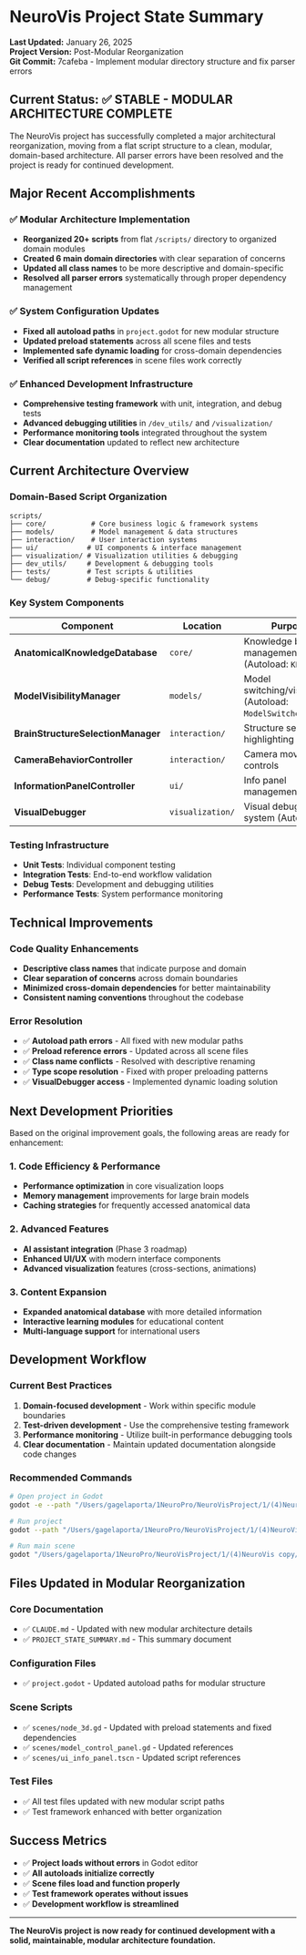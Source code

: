 # NeuroVis Project State Summary

**Last Updated:** January 26, 2025  
**Project Version:** Post-Modular Reorganization  
**Git Commit:** 7cafeba - Implement modular directory structure and fix parser errors

## Current Status: ✅ STABLE - MODULAR ARCHITECTURE COMPLETE

The NeuroVis project has successfully completed a major architectural reorganization, moving from a flat script structure to a clean, modular, domain-based architecture. All parser errors have been resolved and the project is ready for continued development.

## Major Recent Accomplishments

### ✅ Modular Architecture Implementation
- **Reorganized 20+ scripts** from flat `/scripts/` directory to organized domain modules
- **Created 6 main domain directories** with clear separation of concerns
- **Updated all class names** to be more descriptive and domain-specific
- **Resolved all parser errors** systematically through proper dependency management

### ✅ System Configuration Updates
- **Fixed all autoload paths** in `project.godot` for new modular structure
- **Updated preload statements** across all scene files and tests
- **Implemented safe dynamic loading** for cross-domain dependencies
- **Verified all script references** in scene files work correctly

### ✅ Enhanced Development Infrastructure
- **Comprehensive testing framework** with unit, integration, and debug tests
- **Advanced debugging utilities** in `/dev_utils/` and `/visualization/`
- **Performance monitoring tools** integrated throughout the system
- **Clear documentation** updated to reflect new architecture

## Current Architecture Overview

### Domain-Based Script Organization

```
scripts/
├── core/           # Core business logic & framework systems
├── models/         # Model management & data structures  
├── interaction/    # User interaction systems
├── ui/            # UI components & interface management
├── visualization/ # Visualization utilities & debugging
├── dev_utils/     # Development & debugging tools
├── tests/         # Test scripts & utilities
└── debug/         # Debug-specific functionality
```

### Key System Components

| Component | Location | Purpose | Status |
|-----------|----------|---------|--------|
| **AnatomicalKnowledgeDatabase** | `core/` | Knowledge base management (Autoload: `KB`) | ✅ Active |
| **ModelVisibilityManager** | `models/` | Model switching/visibility (Autoload: `ModelSwitcherGlobal`) | ✅ Active |
| **BrainStructureSelectionManager** | `interaction/` | Structure selection & highlighting | ✅ Active |
| **CameraBehaviorController** | `interaction/` | Camera movement & controls | ✅ Active |
| **InformationPanelController** | `ui/` | Info panel management | ✅ Active |
| **VisualDebugger** | `visualization/` | Visual debugging system (Autoload) | ✅ Active |

### Testing Infrastructure

- **Unit Tests**: Individual component testing
- **Integration Tests**: End-to-end workflow validation  
- **Debug Tests**: Development and debugging utilities
- **Performance Tests**: System performance monitoring

## Technical Improvements

### Code Quality Enhancements
- **Descriptive class names** that indicate purpose and domain
- **Clear separation of concerns** across domain boundaries
- **Minimized cross-domain dependencies** for better maintainability
- **Consistent naming conventions** throughout the codebase

### Error Resolution
- ✅ **Autoload path errors** - All fixed with new modular paths
- ✅ **Preload reference errors** - Updated across all scene files  
- ✅ **Class name conflicts** - Resolved with descriptive renaming
- ✅ **Type scope resolution** - Fixed with proper preloading patterns
- ✅ **VisualDebugger access** - Implemented dynamic loading solution

## Next Development Priorities

Based on the original improvement goals, the following areas are ready for enhancement:

### 1. Code Efficiency & Performance
- **Performance optimization** in core visualization loops
- **Memory management** improvements for large brain models
- **Caching strategies** for frequently accessed anatomical data

### 2. Advanced Features
- **AI assistant integration** (Phase 3 roadmap)
- **Enhanced UI/UX** with modern interface components
- **Advanced visualization** features (cross-sections, animations)

### 3. Content Expansion
- **Expanded anatomical database** with more detailed information
- **Interactive learning modules** for educational content
- **Multi-language support** for international users

## Development Workflow

### Current Best Practices
1. **Domain-focused development** - Work within specific module boundaries
2. **Test-driven development** - Use the comprehensive testing framework
3. **Performance monitoring** - Utilize built-in performance debugging tools
4. **Clear documentation** - Maintain updated documentation alongside code changes

### Recommended Commands
```bash
# Open project in Godot
godot -e --path "/Users/gagelaporta/1NeuroPro/NeuroVisProject/1/(4)NeuroVis copy"

# Run project
godot --path "/Users/gagelaporta/1NeuroPro/NeuroVisProject/1/(4)NeuroVis copy"

# Run main scene
godot "/Users/gagelaporta/1NeuroPro/NeuroVisProject/1/(4)NeuroVis copy/scenes/node_3d.tscn"
```

## Files Updated in Modular Reorganization

### Core Documentation
- ✅ `CLAUDE.md` - Updated with new modular architecture details
- ✅ `PROJECT_STATE_SUMMARY.md` - This summary document

### Configuration Files  
- ✅ `project.godot` - Updated autoload paths for modular structure

### Scene Scripts
- ✅ `scenes/node_3d.gd` - Updated with preload statements and fixed dependencies
- ✅ `scenes/model_control_panel.gd` - Updated references
- ✅ `scenes/ui_info_panel.tscn` - Updated script references

### Test Files
- ✅ All test files updated with new modular script paths
- ✅ Test framework enhanced with better organization

## Success Metrics

- ✅ **Project loads without errors** in Godot editor
- ✅ **All autoloads initialize correctly** 
- ✅ **Scene files load and function properly**
- ✅ **Test framework operates without issues**
- ✅ **Development workflow is streamlined**

---

**The NeuroVis project is now ready for continued development with a solid, maintainable, modular architecture foundation.**
